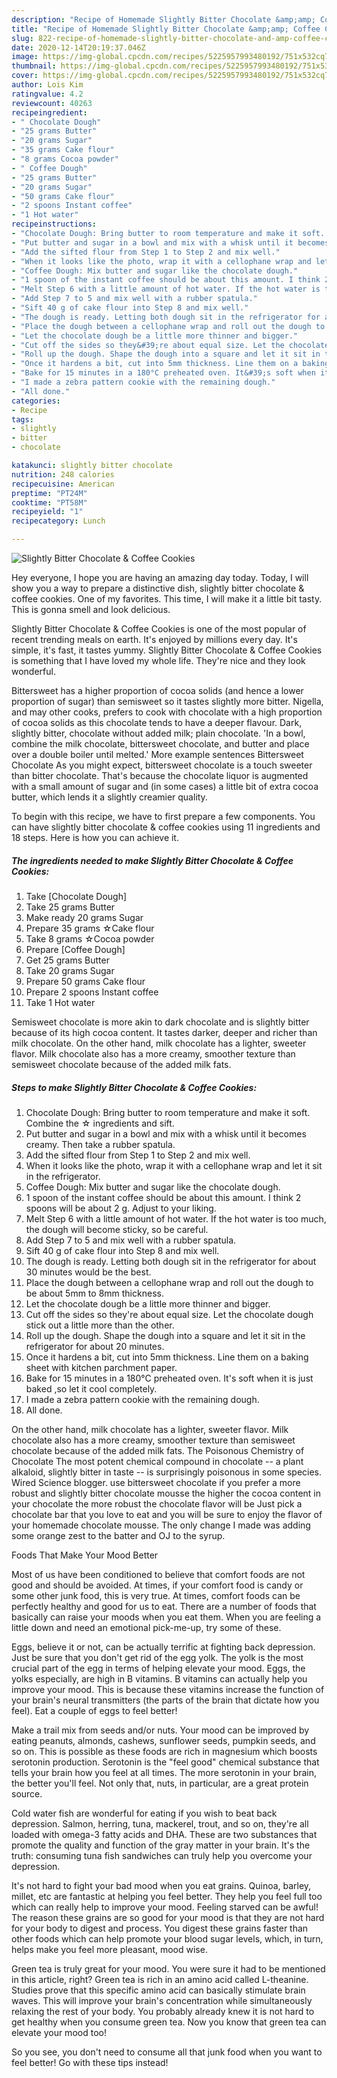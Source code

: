 ```yaml
---
description: "Recipe of Homemade Slightly Bitter Chocolate &amp;amp; Coffee Cookies"
title: "Recipe of Homemade Slightly Bitter Chocolate &amp;amp; Coffee Cookies"
slug: 822-recipe-of-homemade-slightly-bitter-chocolate-and-amp-coffee-cookies
date: 2020-12-14T20:19:37.046Z
image: https://img-global.cpcdn.com/recipes/5225957993480192/751x532cq70/slightly-bitter-chocolate-coffee-cookies-recipe-main-photo.jpg
thumbnail: https://img-global.cpcdn.com/recipes/5225957993480192/751x532cq70/slightly-bitter-chocolate-coffee-cookies-recipe-main-photo.jpg
cover: https://img-global.cpcdn.com/recipes/5225957993480192/751x532cq70/slightly-bitter-chocolate-coffee-cookies-recipe-main-photo.jpg
author: Lois Kim
ratingvalue: 4.2
reviewcount: 40263
recipeingredient:
- " Chocolate Dough"
- "25 grams Butter"
- "20 grams Sugar"
- "35 grams Cake flour"
- "8 grams Cocoa powder"
- " Coffee Dough"
- "25 grams Butter"
- "20 grams Sugar"
- "50 grams Cake flour"
- "2 spoons Instant coffee"
- "1 Hot water"
recipeinstructions:
- "Chocolate Dough: Bring butter to room temperature and make it soft. Combine the ☆ ingredients and sift."
- "Put butter and sugar in a bowl and mix with a whisk until it becomes creamy. Then take a rubber spatula."
- "Add the sifted flour from Step 1 to Step 2 and mix well."
- "When it looks like the photo, wrap it with a cellophane wrap and let it sit in the refrigerator."
- "Coffee Dough: Mix butter and sugar like the chocolate dough."
- "1 spoon of the instant coffee should be about this amount. I think 2 spoons will be about 2 g. Adjust to your liking."
- "Melt Step 6 with a little amount of hot water. If the hot water is too much, the dough will become sticky, so be careful."
- "Add Step 7 to 5 and mix well with a rubber spatula."
- "Sift 40 g of cake flour into Step 8 and mix well."
- "The dough is ready. Letting both dough sit in the refrigerator for about 30 minutes would be the best."
- "Place the dough between a cellophane wrap and roll out the dough to be about 5mm to 8mm thickness."
- "Let the chocolate dough be a little more thinner and bigger."
- "Cut off the sides so they&#39;re about equal size. Let the chocolate dough stick out a little more than the other."
- "Roll up the dough. Shape the dough into a square and let it sit in the refrigerator for about 20 minutes."
- "Once it hardens a bit, cut into 5mm thickness. Line them on a baking sheet with kitchen parchment paper."
- "Bake for 15 minutes in a 180°C preheated oven. It&#39;s soft when it is just baked ,so let it cool completely."
- "I made a zebra pattern cookie with the remaining dough."
- "All done."
categories:
- Recipe
tags:
- slightly
- bitter
- chocolate

katakunci: slightly bitter chocolate 
nutrition: 248 calories
recipecuisine: American
preptime: "PT24M"
cooktime: "PT58M"
recipeyield: "1"
recipecategory: Lunch

---
```



![Slightly Bitter Chocolate &amp; Coffee Cookies](https://img-global.cpcdn.com/recipes/5225957993480192/751x532cq70/slightly-bitter-chocolate-coffee-cookies-recipe-main-photo.jpg)

Hey everyone, I hope you are having an amazing day today. Today, I will show you a way to prepare a distinctive dish, slightly bitter chocolate &amp; coffee cookies. One of my favorites. This time, I will make it a little bit tasty. This is gonna smell and look delicious.

Slightly Bitter Chocolate &amp; Coffee Cookies is one of the most popular of recent trending meals on earth. It's enjoyed by millions every day. It's simple, it's fast, it tastes yummy. Slightly Bitter Chocolate &amp; Coffee Cookies is something that I have loved my whole life. They're nice and they look wonderful.

Bittersweet has a higher proportion of cocoa solids (and hence a lower proportion of sugar) than semisweet so it tastes slightly more bitter. Nigella, and may other cooks, prefers to cook with chocolate with a high proportion of cocoa solids as this chocolate tends to have a deeper flavour. Dark, slightly bitter, chocolate without added milk; plain chocolate. &#39;In a bowl, combine the milk chocolate, bittersweet chocolate, and butter and place over a double boiler until melted.&#39; More example sentences Bittersweet Chocolate As you might expect, bittersweet chocolate is a touch sweeter than bitter chocolate. That&#39;s because the chocolate liquor is augmented with a small amount of sugar and (in some cases) a little bit of extra cocoa butter, which lends it a slightly creamier quality.


To begin with this recipe, we have to first prepare a few components. You can have slightly bitter chocolate &amp; coffee cookies using 11 ingredients and 18 steps. Here is how you can achieve it.

<!--inarticleads1-->

##### The ingredients needed to make Slightly Bitter Chocolate &amp; Coffee Cookies:

1. Take  [Chocolate Dough]
1. Take 25 grams Butter
1. Make ready 20 grams Sugar
1. Prepare 35 grams ☆Cake flour
1. Take 8 grams ☆Cocoa powder
1. Prepare  [Coffee Dough]
1. Get 25 grams Butter
1. Take 20 grams Sugar
1. Prepare 50 grams Cake flour
1. Prepare 2 spoons Instant coffee
1. Take 1 Hot water


Semisweet chocolate is more akin to dark chocolate and is slightly bitter because of its high cocoa content. It tastes darker, deeper and richer than milk chocolate. On the other hand, milk chocolate has a lighter, sweeter flavor. Milk chocolate also has a more creamy, smoother texture than semisweet chocolate because of the added milk fats. 

<!--inarticleads2-->

##### Steps to make Slightly Bitter Chocolate &amp; Coffee Cookies:

1. Chocolate Dough: Bring butter to room temperature and make it soft. Combine the ☆ ingredients and sift.
1. Put butter and sugar in a bowl and mix with a whisk until it becomes creamy. Then take a rubber spatula.
1. Add the sifted flour from Step 1 to Step 2 and mix well.
1. When it looks like the photo, wrap it with a cellophane wrap and let it sit in the refrigerator.
1. Coffee Dough: Mix butter and sugar like the chocolate dough.
1. 1 spoon of the instant coffee should be about this amount. I think 2 spoons will be about 2 g. Adjust to your liking.
1. Melt Step 6 with a little amount of hot water. If the hot water is too much, the dough will become sticky, so be careful.
1. Add Step 7 to 5 and mix well with a rubber spatula.
1. Sift 40 g of cake flour into Step 8 and mix well.
1. The dough is ready. Letting both dough sit in the refrigerator for about 30 minutes would be the best.
1. Place the dough between a cellophane wrap and roll out the dough to be about 5mm to 8mm thickness.
1. Let the chocolate dough be a little more thinner and bigger.
1. Cut off the sides so they&#39;re about equal size. Let the chocolate dough stick out a little more than the other.
1. Roll up the dough. Shape the dough into a square and let it sit in the refrigerator for about 20 minutes.
1. Once it hardens a bit, cut into 5mm thickness. Line them on a baking sheet with kitchen parchment paper.
1. Bake for 15 minutes in a 180°C preheated oven. It&#39;s soft when it is just baked ,so let it cool completely.
1. I made a zebra pattern cookie with the remaining dough.
1. All done.


On the other hand, milk chocolate has a lighter, sweeter flavor. Milk chocolate also has a more creamy, smoother texture than semisweet chocolate because of the added milk fats. The Poisonous Chemistry of Chocolate The most potent chemical compound in chocolate -- a plant alkaloid, slightly bitter in taste -- is surprisingly poisonous in some species. Wired Science blogger. use bittersweet chocolate if you prefer a more robust and slightly bitter chocolate mousse the higher the cocoa content in your chocolate the more robust the chocolate flavor will be Just pick a chocolate bar that you love to eat and you will be sure to enjoy the flavor of your homemade chocolate mousse. The only change I made was adding some orange zest to the batter and OJ to the syrup. 

Foods That Make Your Mood Better


Most of us have been conditioned to believe that comfort foods are not good and should be avoided. At times, if your comfort food is candy or some other junk food, this is very true. At times, comfort foods can be perfectly healthy and good for us to eat. There are a number of foods that basically can raise your moods when you eat them. When you are feeling a little down and need an emotional pick-me-up, try some of these.

Eggs, believe it or not, can be actually terrific at fighting back depression. Just be sure that you don't get rid of the egg yolk. The yolk is the most crucial part of the egg in terms of helping elevate your mood. Eggs, the yolks especially, are high in B vitamins. B vitamins can actually help you improve your mood. This is because these vitamins increase the function of your brain's neural transmitters (the parts of the brain that dictate how you feel). Eat a couple of eggs to feel better!

Make a trail mix from seeds and/or nuts. Your mood can be improved by eating peanuts, almonds, cashews, sunflower seeds, pumpkin seeds, and so on. This is possible as these foods are rich in magnesium which boosts serotonin production. Serotonin is the "feel good" chemical substance that tells your brain how you feel at all times. The more serotonin in your brain, the better you'll feel. Not only that, nuts, in particular, are a great protein source.

Cold water fish are wonderful for eating if you wish to beat back depression. Salmon, herring, tuna, mackerel, trout, and so on, they're all loaded with omega-3 fatty acids and DHA. These are two substances that promote the quality and function of the gray matter in your brain. It's the truth: consuming tuna fish sandwiches can truly help you overcome your depression. 

It's not hard to fight your bad mood when you eat grains. Quinoa, barley, millet, etc are fantastic at helping you feel better. They help you feel full too which can really help to improve your mood. Feeling starved can be awful! The reason these grains are so good for your mood is that they are not hard for your body to digest and process. You digest these grains faster than other foods which can help promote your blood sugar levels, which, in turn, helps make you feel more pleasant, mood wise.

Green tea is truly great for your mood. You were sure it had to be mentioned in this article, right? Green tea is rich in an amino acid called L-theanine. Studies prove that this specific amino acid can basically stimulate brain waves. This will improve your brain's concentration while simultaneously relaxing the rest of your body. You probably already knew it is not hard to get healthy when you consume green tea. Now you know that green tea can elevate your mood too!

So you see, you don't need to consume all that junk food when you want to feel better! Go  with  these tips  instead!

